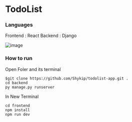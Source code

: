 # TodoList

### Languages
Frontend : React
Backend : Django

![image](https://github.com/Shykip/todolist-app/assets/114864098/2be1ad55-54b4-420e-bc4b-2b3a84d8207d)

### How to run
Open Foler and its terminal

    $git clone https://github.com/Shykip/todolist-app.git .
    cd backend
    py manage.py runserver

In New Terminal

    cd frontend
    npm install
    npm run dev
